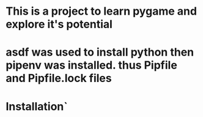 # This is a project to learn pygame and explore it's potential
# asdf was used to install python then pipenv was installed. thus Pipfile and Pipfile.lock files

# Installation`
